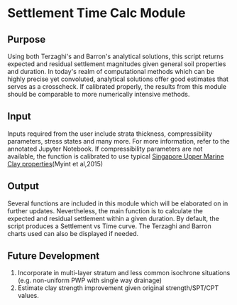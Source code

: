 # Settlement Time Calc Module

## Purpose
 Using both Terzaghi's and Barron's analytical solutions, this script returns expected and residual settlement magnitudes given general soil properties and duration. In today's realm of computational methods which can be highly precise yet convoluted, analytical solutions offer good estimates that serves as a crosscheck. If calibrated properly, the results from this module should be comparable to more numerically intensive methods.

## Input
 Inputs required from the user include strata thickness, compressibility parameters, stress states and many more. For more information, refer to the annotated Jupyter Notebook. If compressibility parameters are not available, the function is calibrated to use typical [Singapore Upper Marine Clay properties](https://www.sciencedirect.com/science/article/pii/S003808061500061X)(Myint et al,2015)

## Output
 Several functions are included in this module which will be elaborated on in further updates. Nevertheless, the main function is to calculate the expected and residual settlement within a given duration. 
By default, the script produces a Settlement vs Time curve. The Terzaghi and Barron charts used can also be displayed if needed.

## Future Development
1. Incorporate in multi-layer stratum and less common isochrone situations (e.g. non-uniform PWP with single way drainage)
2. Estimate clay strength improvement given original strength/SPT/CPT values.

